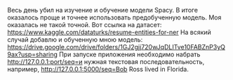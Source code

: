 Весь день убил на изучение и обучение модели Spacy. В итоге оказалось проще и точнее использовать предобученную модель. Моя оказалась не такой точной.
Вот ссылка на датасет: https://www.kaggle.com/dataturks/resume-entities-for-ner
На всякий случай добавлю и обученную мною модель: https://drive.google.com/drive/folders/1GJ2gjj720wJqDLITve10FABZnP3yQ9ax?usp=sharing
При запуске приложения необходимо набрать http://127.0.0.1:port/seq=и нужная текстовая последовательность, например, http://127.0.0.1:5000/seq=Bob Ross lived in Florida.
